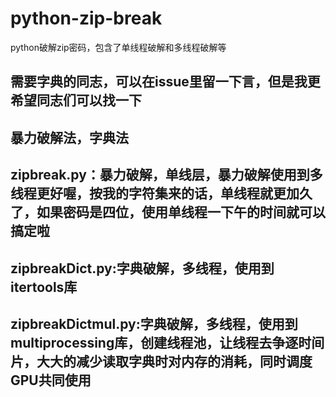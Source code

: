 # python-zip-break
python破解zip密码，包含了单线程破解和多线程破解等

## 需要字典的同志，可以在issue里留一下言，但是我更希望同志们可以找一下


## 暴力破解法，字典法
## zipbreak.py：暴力破解，单线层，暴力破解使用到多线程更好喔，按我的字符集来的话，单线程就更加久了，如果密码是四位，使用单线程一下午的时间就可以搞定啦
## zipbreakDict.py:字典破解，多线程，使用到itertools库
## zipbreakDictmul.py:字典破解，多线程，使用到multiprocessing库，创建线程池，让线程去争逐时间片，大大的减少读取字典时对内存的消耗，同时调度GPU共同使用
